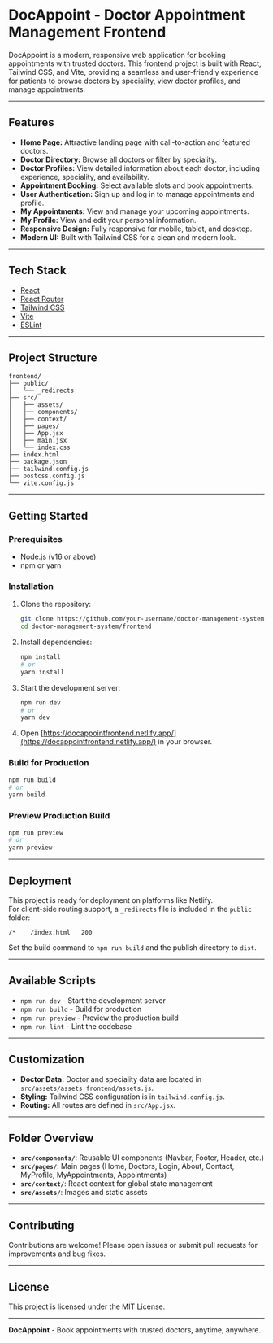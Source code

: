 # DocAppoint - Doctor Appointment Management Frontend

DocAppoint is a modern, responsive web application for booking appointments with trusted doctors. This frontend project is built with React, Tailwind CSS, and Vite, providing a seamless and user-friendly experience for patients to browse doctors by speciality, view doctor profiles, and manage appointments.

---

## Features

- **Home Page:** Attractive landing page with call-to-action and featured doctors.
- **Doctor Directory:** Browse all doctors or filter by speciality.
- **Doctor Profiles:** View detailed information about each doctor, including experience, speciality, and availability.
- **Appointment Booking:** Select available slots and book appointments.
- **User Authentication:** Sign up and log in to manage appointments and profile.
- **My Appointments:** View and manage your upcoming appointments.
- **My Profile:** View and edit your personal information.
- **Responsive Design:** Fully responsive for mobile, tablet, and desktop.
- **Modern UI:** Built with Tailwind CSS for a clean and modern look.

---

## Tech Stack

- [React](https://react.dev/)
- [React Router](https://reactrouter.com/)
- [Tailwind CSS](https://tailwindcss.com/)
- [Vite](https://vitejs.dev/)
- [ESLint](https://eslint.org/)

---

## Project Structure

```
frontend/
├── public/
│   └── _redirects
├── src/
│   ├── assets/
│   ├── components/
│   ├── context/
│   ├── pages/
│   ├── App.jsx
│   ├── main.jsx
│   └── index.css
├── index.html
├── package.json
├── tailwind.config.js
├── postcss.config.js
└── vite.config.js
```

---

## Getting Started

### Prerequisites

- Node.js (v16 or above)
- npm or yarn

### Installation

1. Clone the repository:
    ```sh
    git clone https://github.com/your-username/doctor-management-system.git
    cd doctor-management-system/frontend
    ```
2. Install dependencies:
    ```sh
    npm install
    # or
    yarn install
    ```
3. Start the development server:
    ```sh
    npm run dev
    # or
    yarn dev
    ```
4. Open [https://docappointfrontend.netlify.app/](https://docappointfrontend.netlify.app/) in your browser.

### Build for Production

```sh
npm run build
# or
yarn build
```

### Preview Production Build

```sh
npm run preview
# or
yarn preview
```

---

## Deployment

This project is ready for deployment on platforms like Netlify.  
For client-side routing support, a `_redirects` file is included in the `public` folder:

```
/*    /index.html   200
```

Set the build command to `npm run build` and the publish directory to `dist`.

---

## Available Scripts

- `npm run dev` - Start the development server
- `npm run build` - Build for production
- `npm run preview` - Preview the production build
- `npm run lint` - Lint the codebase

---

## Customization

- **Doctor Data:** Doctor and speciality data are located in `src/assets/assets_frontend/assets.js`.
- **Styling:** Tailwind CSS configuration is in `tailwind.config.js`.
- **Routing:** All routes are defined in `src/App.jsx`.

---

## Folder Overview

- **`src/components/`**: Reusable UI components (Navbar, Footer, Header, etc.)
- **`src/pages/`**: Main pages (Home, Doctors, Login, About, Contact, MyProfile, MyAppointments, Appointments)
- **`src/context/`**: React context for global state management
- **`src/assets/`**: Images and static assets

---

## Contributing

Contributions are welcome! Please open issues or submit pull requests for improvements and bug fixes.

---

## License

This project is licensed under the MIT License.

---

**DocAppoint** - Book appointments with trusted doctors, anytime, anywhere.